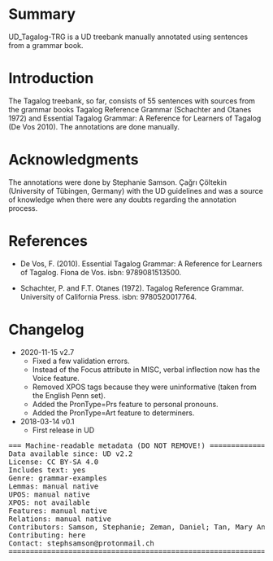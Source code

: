 # Summary

UD_Tagalog-TRG is a UD treebank manually annotated using sentences from a grammar book.

# Introduction

The Tagalog treebank, so far, consists of 55 sentences with sources from the grammar books Tagalog Reference Grammar (Schachter and Otanes 1972) and Essential Tagalog Grammar: A Reference for Learners of Tagalog (De Vos 2010). The annotations are done manually.

# Acknowledgments

The annotations were done by Stephanie Samson. Çağrı Çöltekin (University of Tübingen, Germany) with the UD guidelines and was a source of knowledge when there were any doubts regarding the annotation process.

# References

* De Vos, F. (2010). Essential Tagalog Grammar: A Reference for Learners of
Tagalog. Fiona de Vos. isbn: 9789081513500.

* Schachter, P. and F.T. Otanes (1972). Tagalog Reference Grammar. University
of California Press. isbn: 9780520017764.

# Changelog

* 2020-11-15 v2.7
    * Fixed a few validation errors.
    * Instead of the Focus attribute in MISC, verbal inflection now has the Voice feature.
    * Removed XPOS tags because they were uninformative (taken from the English Penn set).
    * Added the PronType=Prs feature to personal pronouns.
    * Added the PronType=Art feature to determiners.
* 2018-03-14 v0.1
    * First release in UD

<pre>
=== Machine-readable metadata (DO NOT REMOVE!) ================================
Data available since: UD v2.2
License: CC BY-SA 4.0
Includes text: yes
Genre: grammar-examples
Lemmas: manual native
UPOS: manual native
XPOS: not available
Features: manual native
Relations: manual native
Contributors: Samson, Stephanie; Zeman, Daniel; Tan, Mary Ann C.
Contributing: here
Contact: stephsamson@protonmail.ch
===============================================================================
</pre>
